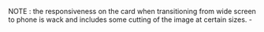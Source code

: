 
NOTE : the responsiveness on the card when transitioning from wide screen to phone is wack and includes some cutting of the image at certain sizes. - 


